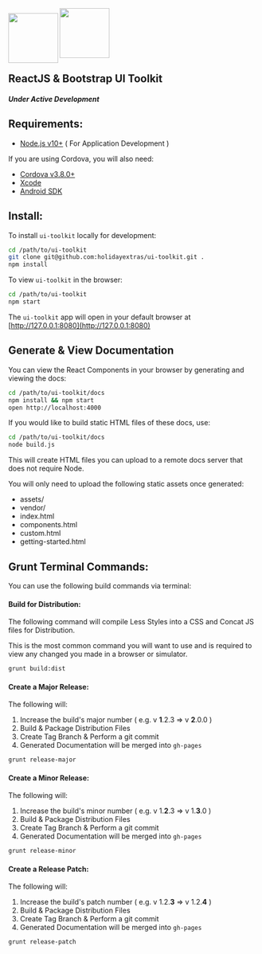 <img src="http://react-bootstrap.github.io/assets/logo.png" height="100" align="left" style="margin-top: 10px">

<img src="http://brand.holidayextras.com/img/hx-logo-2-spot-colours.png" height="100">


ReactJS & Bootstrap UI Toolkit
---

##### Under Active Development

Requirements:
---

* [Node.js v10+](http://nodejs.org/) ( For Application Development )

If you are using Cordova, you will also need:

* [Cordova v3.8.0+](http://cordova.apache.org/)
* [Xcode](http://docs.phonegap.com/en/3.5.0/guide_platforms_ios_index.md.html#iOS%20Platform%20Guide)
* [Android SDK](http://docs.phonegap.com/en/3.5.0/guide_platforms_android_index.md.html#Android%20Platform%20Guide)


Install:
---

To install `ui-toolkit` locally for development:

```bash
cd /path/to/ui-toolkit
git clone git@github.com:holidayextras/ui-toolkit.git .
npm install
```

To view `ui-toolkit` in the browser:

```bash
cd /path/to/ui-toolkit
npm start
```

The `ui-toolkit` app will open in your default browser at [http://127.0.0.1:8080](http://127.0.0.1:8080)


Generate & View Documentation
---

You can view the React Components in your browser by generating and viewing the docs:

```bash
cd /path/to/ui-toolkit/docs
npm install && npm start
open http://localhost:4000
```

If you would like to build static HTML files of these docs, use:

```bash
cd /path/to/ui-toolkit/docs
node build.js
```

This will create HTML files you can upload to a remote docs server that does not require Node.

You will only need to upload the following static assets once generated:

+ assets/
+ vendor/
+ index.html
+ components.html
+ custom.html
+ getting-started.html


Grunt Terminal Commands:
---

You can use the following build commands via terminal:

#### Build for Distribution:

The following command will compile Less Styles into a CSS and Concat JS files for Distribution.

This is the most common command you will want to use and is required to view any changed you made in a browser or simulator.

```bash
grunt build:dist
```

#### Create a Major Release:

The following will:

1. Increase the build's major number ( e.g. v __1__.2.3 => v __2__.0.0 )
2. Build & Package Distribution Files
3. Create Tag Branch & Perform a git commit
4. Generated Documentation will be merged into `gh-pages`

```bash
grunt release-major
```

#### Create a Minor Release:

The following will:

1. Increase the build's minor number ( e.g. v 1.__2__.3 => v 1.__3__.0 )
2. Build & Package Distribution Files
3. Create Tag Branch & Perform a git commit
4. Generated Documentation will be merged into `gh-pages`

```bash
grunt release-minor
```

#### Create a Release Patch:

The following will:

1. Increase the build's patch number ( e.g. v 1.2.__3__ => v 1.2.__4__ )
2. Build & Package Distribution Files
3. Create Tag Branch & Perform a git commit
4. Generated Documentation will be merged into `gh-pages`

```bash
grunt release-patch
```
